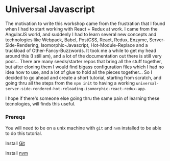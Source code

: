 # Universal Javascript

The motivation to write this workshop came from the frustration that I found when I had to start working with React + Redux at work. I came from the AngularJS world, and suddenly I had to learn several new concepts and technologies like Webpack, Babel, PostCSS, React, Redux, Enzyme, Server-Side-Rendering, Isomorphic-Javascript, Hot-Module-Replace and a truckload of Other-Fancy-Buzzwords. It took me a while to get my head around this (I still am), and a lot of the documentation out there is still very poor... There are many seeds/starter repos that bring all the stuff together, but after cloning them I would find bigass configuration files which I had no idea how to use, and a lot of glue to hold all the pieces together... So I decided to go ahead and create a short tutorial, starting from scratch, and going thru all the steps from the `npm init` to having a working `universal-server-side-rendered-hot-reloading-isomorphic-react-redux-app`.

I hope if there's someone else going thru the same pain of learning these tecnologies, will finds this useful.

### Prereqs

You will need to be on a unix machine with `git` and `nvm` installed to be able to do this tutorial.

Install [Git](https://git-scm.com/book/en/v1/Getting-Started-Installing-Git)

Install [nvm](http://nvm.sh)